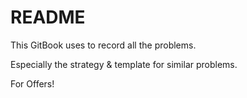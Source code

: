 # README

This GitBook uses to record all the problems.

Especially the strategy & template for similar problems.

For Offers!